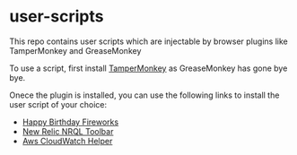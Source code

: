 # user-scripts
This repo contains user scripts which are injectable by browser plugins like TamperMonkey and GreaseMonkey

To use a script, first install [TamperMonkey](https://www.tampermonkey.net/) as GreaseMonkey has gone bye bye.

Onece the plugin is installed, you can use the following links to install the user script of your choice:

- [Happy Birthday Fireworks](https://github.com/churchcommunitybuilder/user-scripts/raw/master/HappyBirthdayFireworks.user.js)
- [New Relic NRQL Toolbar](https://github.com/churchcommunitybuilder/user-scripts/raw/master/NewRelicInsightsToolbar.user.js)
- [Aws CloudWatch Helper](https://github.com/churchcommunitybuilder/user-scripts/raw/master/AwsCloudWatchHelper.user.js)
